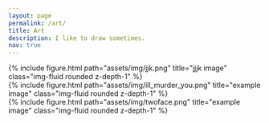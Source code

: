 ```yaml
---
layout: page
permalink: /art/
title: Art
description: I like to draw sometimes.
nav: true
---
```


<div class="row">
    <div class="col-sm mt-3 mt-md-0">
        {% include figure.html path="assets/img/jjk.png" title="jjjk image" class="img-fluid rounded z-depth-1" %}
    </div>
</div>

<div class="row justify-content-sm-center">
    <div class="col-sm-6 mt-3 mt-md-0">
        {% include figure.html path="assets/img/ill_murder_you.png" title="example image" class="img-fluid rounded z-depth-1" %}
    </div>
    <div class="col-sm-6 mt-3 mt-md-0">
        {% include figure.html path="assets/img/twoface.png" title="example image" class="img-fluid rounded z-depth-1" %}
    </div>
</div>